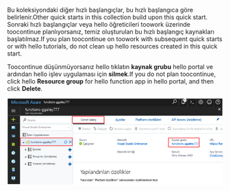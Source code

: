<span data-ttu-id="f179a-101">Bu koleksiyondaki diğer hızlı başlangıçlar, bu hızlı başlangıca göre belirlenir.</span><span class="sxs-lookup"><span data-stu-id="f179a-101">Other quick starts in this collection build upon this quick start.</span></span> <span data-ttu-id="f179a-102">Sonraki hızlı başlangıçlar veya hello öğreticileri toowork üzerinde toocontinue planlıyorsanız, temiz oluşturulan bu hızlı başlangıç kaynakları başlatılmaz.</span><span class="sxs-lookup"><span data-stu-id="f179a-102">If you plan toocontinue on toowork with subsequent quick starts or with hello tutorials, do not clean up hello resources created in this quick start.</span></span> 

<span data-ttu-id="f179a-103">Toocontinue düşünmüyorsanız hello tıklatın **kaynak grubu** hello portal ve ardından hello işlev uygulaması için **silmek**.</span><span class="sxs-lookup"><span data-stu-id="f179a-103">If you do not plan toocontinue, click hello **Resource group** for hello function app in hello portal, and then click **Delete**.</span></span> 

![Merhaba kaynak grubu toodelete hello işlevi uygulamasını seçin.](./media/functions-quickstart-cleanup/functions-app-delete-resource-group.png)
